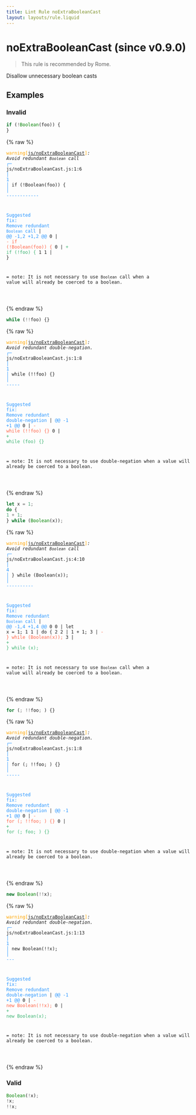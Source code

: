 ```yaml
---
title: Lint Rule noExtraBooleanCast
layout: layouts/rule.liquid
---
```


# noExtraBooleanCast (since v0.9.0)

> This rule is recommended by Rome.

Disallow unnecessary boolean casts

## Examples

### Invalid

```jsx
if (!Boolean(foo)) {
}
```

{% raw %}<pre class="language-text"><code class="language-text"><span style="color: Orange;">warning</span><span style="color: Orange;">[</span><span style="color: Orange;"><a href="https://rome.tools/docs/lint/rules/noExtraBooleanCast/">js/noExtraBooleanCast</a></span><span style="color: Orange;">]</span><em>: </em><em>Avoid redundant `Boolean` call</em>
  <span style="color: rgb(38, 148, 255);">┌</span><span style="color: rgb(38, 148, 255);">─</span> js/noExtraBooleanCast.js:1:6
  <span style="color: rgb(38, 148, 255);">│</span>
<span style="color: rgb(38, 148, 255);">1</span> <span style="color: rgb(38, 148, 255);">│</span> if (!Boolean(foo)) {
  <span style="color: rgb(38, 148, 255);">│</span>      <span style="color: rgb(38, 148, 255);">-</span><span style="color: rgb(38, 148, 255);">-</span><span style="color: rgb(38, 148, 255);">-</span><span style="color: rgb(38, 148, 255);">-</span><span style="color: rgb(38, 148, 255);">-</span><span style="color: rgb(38, 148, 255);">-</span><span style="color: rgb(38, 148, 255);">-</span><span style="color: rgb(38, 148, 255);">-</span><span style="color: rgb(38, 148, 255);">-</span><span style="color: rgb(38, 148, 255);">-</span><span style="color: rgb(38, 148, 255);">-</span><span style="color: rgb(38, 148, 255);">-</span>

<span style="color: rgb(38, 148, 255);">Suggested fix</span><span style="color: rgb(38, 148, 255);">: </span><span style="color: rgb(38, 148, 255);">Remove redundant `Boolean` call</span>
    | <span style="color: rgb(38, 148, 255);">@@ -1,2 +1,2 @@</span>
0   | <span style="color: Tomato;">- </span><span style="color: Tomato;">if (!Boolean(foo)) {</span>
  0 | <span style="color: MediumSeaGreen;">+ </span><span style="color: MediumSeaGreen;">if (!foo) {</span>
1 1 |   }

=  note: It is not necessary to use `Boolean` call when a value will already be coerced to a boolean.

</code></pre>{% endraw %}

```jsx
while (!!foo) {}
```

{% raw %}<pre class="language-text"><code class="language-text"><span style="color: Orange;">warning</span><span style="color: Orange;">[</span><span style="color: Orange;"><a href="https://rome.tools/docs/lint/rules/noExtraBooleanCast/">js/noExtraBooleanCast</a></span><span style="color: Orange;">]</span><em>: </em><em>Avoid redundant double-negation.</em>
  <span style="color: rgb(38, 148, 255);">┌</span><span style="color: rgb(38, 148, 255);">─</span> js/noExtraBooleanCast.js:1:8
  <span style="color: rgb(38, 148, 255);">│</span>
<span style="color: rgb(38, 148, 255);">1</span> <span style="color: rgb(38, 148, 255);">│</span> while (!!foo) {}
  <span style="color: rgb(38, 148, 255);">│</span>        <span style="color: rgb(38, 148, 255);">-</span><span style="color: rgb(38, 148, 255);">-</span><span style="color: rgb(38, 148, 255);">-</span><span style="color: rgb(38, 148, 255);">-</span><span style="color: rgb(38, 148, 255);">-</span>

<span style="color: rgb(38, 148, 255);">Suggested fix</span><span style="color: rgb(38, 148, 255);">: </span><span style="color: rgb(38, 148, 255);">Remove redundant double-negation</span>
    | <span style="color: rgb(38, 148, 255);">@@ -1 +1 @@</span>
0   | <span style="color: Tomato;">- </span><span style="color: Tomato;">while (!!foo) {}</span>
  0 | <span style="color: MediumSeaGreen;">+ </span><span style="color: MediumSeaGreen;">while (foo) {}</span>

=  note: It is not necessary to use double-negation when a value will already be coerced to a boolean.

</code></pre>{% endraw %}

```jsx
let x = 1;
do {
1 + 1;
} while (Boolean(x));
```

{% raw %}<pre class="language-text"><code class="language-text"><span style="color: Orange;">warning</span><span style="color: Orange;">[</span><span style="color: Orange;"><a href="https://rome.tools/docs/lint/rules/noExtraBooleanCast/">js/noExtraBooleanCast</a></span><span style="color: Orange;">]</span><em>: </em><em>Avoid redundant `Boolean` call</em>
  <span style="color: rgb(38, 148, 255);">┌</span><span style="color: rgb(38, 148, 255);">─</span> js/noExtraBooleanCast.js:4:10
  <span style="color: rgb(38, 148, 255);">│</span>
<span style="color: rgb(38, 148, 255);">4</span> <span style="color: rgb(38, 148, 255);">│</span> } while (Boolean(x));
  <span style="color: rgb(38, 148, 255);">│</span>          <span style="color: rgb(38, 148, 255);">-</span><span style="color: rgb(38, 148, 255);">-</span><span style="color: rgb(38, 148, 255);">-</span><span style="color: rgb(38, 148, 255);">-</span><span style="color: rgb(38, 148, 255);">-</span><span style="color: rgb(38, 148, 255);">-</span><span style="color: rgb(38, 148, 255);">-</span><span style="color: rgb(38, 148, 255);">-</span><span style="color: rgb(38, 148, 255);">-</span><span style="color: rgb(38, 148, 255);">-</span>

<span style="color: rgb(38, 148, 255);">Suggested fix</span><span style="color: rgb(38, 148, 255);">: </span><span style="color: rgb(38, 148, 255);">Remove redundant `Boolean` call</span>
    | <span style="color: rgb(38, 148, 255);">@@ -1,4 +1,4 @@</span>
0 0 |   let x = 1;
1 1 |   do {
2 2 |   1 + 1;
3   | <span style="color: Tomato;">- </span><span style="color: Tomato;">} while (Boolean(x));</span>
  3 | <span style="color: MediumSeaGreen;">+ </span><span style="color: MediumSeaGreen;">} while (x);</span>

=  note: It is not necessary to use `Boolean` call when a value will already be coerced to a boolean.

</code></pre>{% endraw %}

```jsx
for (; !!foo; ) {}
```

{% raw %}<pre class="language-text"><code class="language-text"><span style="color: Orange;">warning</span><span style="color: Orange;">[</span><span style="color: Orange;"><a href="https://rome.tools/docs/lint/rules/noExtraBooleanCast/">js/noExtraBooleanCast</a></span><span style="color: Orange;">]</span><em>: </em><em>Avoid redundant double-negation.</em>
  <span style="color: rgb(38, 148, 255);">┌</span><span style="color: rgb(38, 148, 255);">─</span> js/noExtraBooleanCast.js:1:8
  <span style="color: rgb(38, 148, 255);">│</span>
<span style="color: rgb(38, 148, 255);">1</span> <span style="color: rgb(38, 148, 255);">│</span> for (; !!foo; ) {}
  <span style="color: rgb(38, 148, 255);">│</span>        <span style="color: rgb(38, 148, 255);">-</span><span style="color: rgb(38, 148, 255);">-</span><span style="color: rgb(38, 148, 255);">-</span><span style="color: rgb(38, 148, 255);">-</span><span style="color: rgb(38, 148, 255);">-</span>

<span style="color: rgb(38, 148, 255);">Suggested fix</span><span style="color: rgb(38, 148, 255);">: </span><span style="color: rgb(38, 148, 255);">Remove redundant double-negation</span>
    | <span style="color: rgb(38, 148, 255);">@@ -1 +1 @@</span>
0   | <span style="color: Tomato;">- </span><span style="color: Tomato;">for (; !!foo; ) {}</span>
  0 | <span style="color: MediumSeaGreen;">+ </span><span style="color: MediumSeaGreen;">for (; foo; ) {}</span>

=  note: It is not necessary to use double-negation when a value will already be coerced to a boolean.

</code></pre>{% endraw %}

```jsx
new Boolean(!!x);
```

{% raw %}<pre class="language-text"><code class="language-text"><span style="color: Orange;">warning</span><span style="color: Orange;">[</span><span style="color: Orange;"><a href="https://rome.tools/docs/lint/rules/noExtraBooleanCast/">js/noExtraBooleanCast</a></span><span style="color: Orange;">]</span><em>: </em><em>Avoid redundant double-negation.</em>
  <span style="color: rgb(38, 148, 255);">┌</span><span style="color: rgb(38, 148, 255);">─</span> js/noExtraBooleanCast.js:1:13
  <span style="color: rgb(38, 148, 255);">│</span>
<span style="color: rgb(38, 148, 255);">1</span> <span style="color: rgb(38, 148, 255);">│</span> new Boolean(!!x);
  <span style="color: rgb(38, 148, 255);">│</span>             <span style="color: rgb(38, 148, 255);">-</span><span style="color: rgb(38, 148, 255);">-</span><span style="color: rgb(38, 148, 255);">-</span>

<span style="color: rgb(38, 148, 255);">Suggested fix</span><span style="color: rgb(38, 148, 255);">: </span><span style="color: rgb(38, 148, 255);">Remove redundant double-negation</span>
    | <span style="color: rgb(38, 148, 255);">@@ -1 +1 @@</span>
0   | <span style="color: Tomato;">- </span><span style="color: Tomato;">new Boolean(!!x);</span>
  0 | <span style="color: MediumSeaGreen;">+ </span><span style="color: MediumSeaGreen;">new Boolean(x);</span>

=  note: It is not necessary to use double-negation when a value will already be coerced to a boolean.

</code></pre>{% endraw %}

### Valid

```jsx
Boolean(!x);
!x;
!!x;
```

